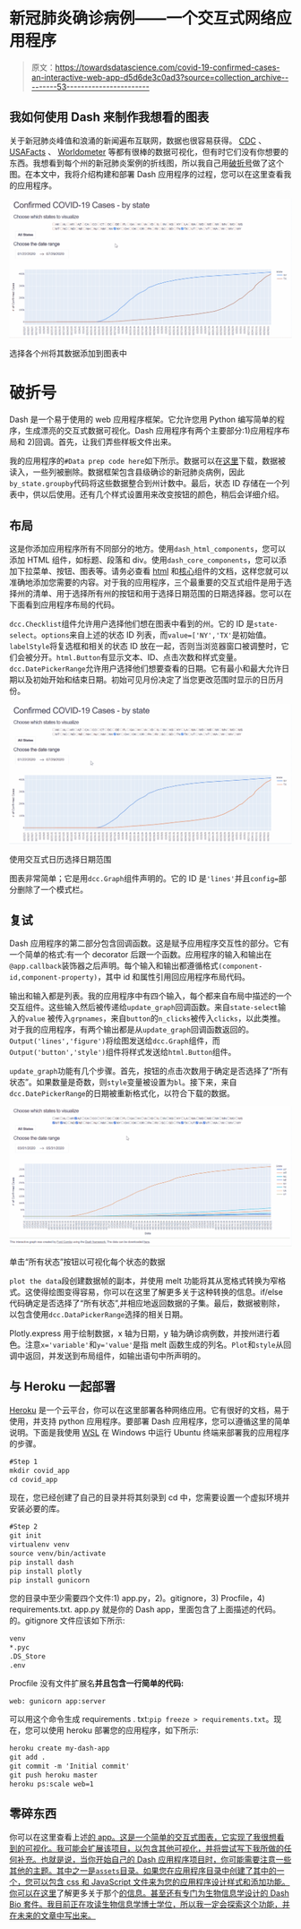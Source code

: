 # 新冠肺炎确诊病例——一个交互式网络应用程序

> 原文：<https://towardsdatascience.com/covid-19-confirmed-cases-an-interactive-web-app-d5d6de3c0ad3?source=collection_archive---------53----------------------->

## 我如何使用 Dash 来制作我想看的图表

关于新冠肺炎峰值和浪涌的新闻遍布互联网，数据也很容易获得。 [CDC](https://www.cdc.gov/covid-data-tracker/#cases) 、 [USAFacts](https://usafacts.org/visualizations/coronavirus-covid-19-spread-map/) 、 [Worldometer](https://www.worldometers.info/coronavirus/country/us/) 等都有很棒的数据可视化，但有时它们没有你想要的东西。我想看到每个州的新冠肺炎案例的折线图，所以我自己用[破折号](https://dash.plotly.com/introduction)做了这个图。在本文中，我将介绍构建和部署 Dash 应用程序的过程，您可以在这里查看我的应用程序。

![](img/90da94c78ab6aa38a2fe9f63b6ad76ce.png)

选择各个州将其数据添加到图表中

# 破折号

Dash 是一个易于使用的 web 应用程序框架。它允许您用 Python 编写简单的程序，生成漂亮的交互式数据可视化。Dash 应用程序有两个主要部分:1)应用程序布局和 2)回调。首先，让我们弄些样板文件出来。

我的应用程序的`#Data prep code here`如下所示。数据可以在[这里](https://usafacts.org/visualizations/coronavirus-covid-19-spread-map/)下载，数据被读入，一些列被删除。数据框架包含县级确诊的新冠肺炎病例，因此`by_state.groupby`代码将这些数据整合到州计数中。最后，状态 ID 存储在一个列表中，供以后使用。还有几个样式设置用来改变按钮的颜色，稍后会详细介绍。

## 布局

这是你添加应用程序所有不同部分的地方。使用`dash_html_components`，您可以添加 HTML 组件，如标题、段落和 div。使用`dash_core_components`，您可以添加下拉菜单、按钮、图表等。请务必查看 [html](https://dash.plotly.com/dash-html-components) 和[核心](https://dash.plotly.com/dash-core-components)组件的文档，这样您就可以准确地添加您需要的内容。对于我的应用程序，三个最重要的交互式组件是用于选择州的清单、用于选择所有州的按钮和用于选择日期范围的日期选择器。您可以在下面看到应用程序布局的代码。

`dcc.Checklist`组件允许用户选择他们想在图表中看到的州。它的 ID 是`state-select`。`options`来自上述的状态 ID 列表，而`value=['NY','TX'`是初始值。`labelStyle`将复选框和相关的状态 ID 放在一起，否则当浏览器窗口被调整时，它们会被分开。`html.Button`有显示文本、ID、点击次数和样式变量。`dcc.DatePickerRange`允许用户选择他们想要查看的日期。它有最小和最大允许日期以及初始开始和结束日期。初始可见月份决定了当您更改范围时显示的日历月份。

![](img/6c77ba2daac6026688376b85ca2ba393.png)

使用交互式日历选择日期范围

图表非常简单；它是用`dcc.Graph`组件声明的。它的 ID 是`'lines'`并且`config=`部分删除了一个模式栏。

## 复试

Dash 应用程序的第二部分包含回调函数。这是赋予应用程序交互性的部分。它有一个简单的格式:有一个 decorator 后跟一个函数。应用程序的输入和输出在`@app.callback`装饰器之后声明。每个输入和输出都遵循格式`(component-id,component-property)`，其中 id 和属性引用回应用程序布局代码。

输出和输入都是列表。我的应用程序中有四个输入，每个都来自布局中描述的一个交互组件。这些输入然后被传递给`update_graph`回调函数。来自`state-select`输入的`value` 被传入`grpnames`，来自`button`的`n_clicks`被传入`clicks`，以此类推。对于我的应用程序，有两个输出都是从`update_graph`回调函数返回的。`Output('lines','figure')`将绘图发送给`dcc.Graph`组件，而`Output('button','style')`组件将样式发送给`html.Button`组件。

`update_graph`功能有几个步骤。首先，按钮的点击次数用于确定是否选择了“所有状态”。如果数量是奇数，则`style`变量被设置为`bl`。接下来，来自`dcc.DatePickerRange`的日期被重新格式化，以符合下载的数据。

![](img/3c0f7b47fdf26bbad6fd5d62f568ca45.png)

单击“所有状态”按钮以可视化每个状态的数据

`plot the data`段创建数据帧的副本，并使用 melt 功能将其从宽格式转换为窄格式。这使得绘图变得容易，你可以在这里了解更多关于这种转换的信息。if/else 代码确定是否选择了“所有状态”,并相应地返回数据的子集。最后，数据被剔除，以包含使用`dcc.DataPickerRange`选择的相关日期。

Plotly.express 用于绘制数据，x 轴为日期，y 轴为确诊病例数，并按州进行着色。注意`x='variable'`和`y='value'`是指 melt 函数生成的列名。`Plot`和`style`从回调中返回，并发送到布局组件，如输出语句中所声明的。

## 与 Heroku 一起部署

[Heroku](https://devcenter.heroku.com/) 是一个云平台，你可以在这里部署各种网络应用。它有很好的文档，易于使用，并支持 python 应用程序。要部署 Dash 应用程序，您可以遵循这里的简单说明。下面是我使用 [WSL](https://ubuntu.com/wsl) 在 Windows 中运行 Ubuntu 终端来部署我的应用程序的步骤。

```
#Step 1
mkdir covid_app
cd covid_app
```

现在，您已经创建了自己的目录并将其刻录到 cd 中，您需要设置一个虚拟环境并安装必要的库。

```
#Step 2
git init
virtualenv venv
source venv/bin/activate
pip install dash
pip install plotly
pip install gunicorn
```

您的目录中至少需要四个文件:1) app.py，2)。gitignore，3) Procfile，4) requirements.txt. app.py 就是你的 Dash app，里面包含了上面描述的代码。的。gitignore 文件应该如下所示:

```
venv
*.pyc
.DS_Store
.env
```

Procfile 没有文件扩展名**并且包含一行简单的代码:**

```
web: gunicorn app:server
```

可以用这个命令生成 requirements . txt:`pip freeze > requirements.txt`。现在，您可以使用 heroku 部署您的应用程序，如下所示:

```
heroku create my-dash-app
git add .
git commit -m 'Initial commit'
git push heroku master 
heroku ps:scale web=1
```

## 零碎东西

你可以在这里查看上述[的 app。这是一个简单的交互式图表，它实现了我很想看到的可视化。我可能会扩展该项目，以包含其他可视化，并将尝试写下我所做的任何补充。也就是说，当你开始自己的 Dash 应用程序项目时，你可能需要注意一些其他的主题。其中之一是`assets`目录。如果您在应用程序目录中创建了其中的一个，您可以包含 css 和 JavaScript 文件来为您的应用程序设计样式和添加功能。你可以在这里](https://bystate-covid-app.herokuapp.com/)了解更多关于那个[的信息。甚至还有专门为生物信息学设计的 Dash Bio 套件。我目前正在攻读生物信息学博士学位，所以我一定会探索这个功能，并在未来的文章中写出来。](https://dash.plotly.com/external-resources)